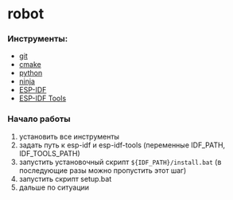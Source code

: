 # robot
### Инструменты:
 - [git](https://git-scm.com/)
 - [cmake](https://cmake.org/download/)
 - [python](https://www.python.org/downloads/)
 - [ninja](https://ninja-build.org/)
 - [ESP-IDF](https://github.com/espressif/esp-idf)
 - [ESP-IDF Tools](https://dl.espressif.com/dl/esp-idf/)

### Начало работы
 1. установить все инструменты
 1. задать путь к esp-idf и esp-idf-tools (переменные IDF_PATH, IDF_TOOLS_PATH)
 1. запустить установочный скрипт `${IDF_PATH}/install.bat` (в последующие разы можно пропустить этот шаг)
 1. запустить скрипт setup.bat
 1.  дальше по ситуации